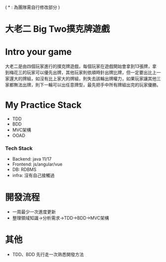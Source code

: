 ( * : 為團隊需自行修改部分 )
# 大老二 Big Two撲克牌遊戲

# Intro your game
大老二是由四個玩家進行的撲克牌遊戲，每個玩家在遊戲開始會拿到13張牌，拿到梅花三的玩家可以優先出牌，其他玩家則依順時針出牌比牌，但一定要出比上一家還大的牌組，如沒有比上家大的牌組，則失去該輪出牌權力，如果玩家讓其他三家都無法出牌，則下一輪可以出任意牌型，最先把手中所有牌組出完的玩家優勝。

# My Practice Stack
   * TDD
   * BDD
   * MVC架構
   * OOAD

### Tech Stack
   * Backend: java 11/17
   * Frontend: js/angular/vue
   * DB: RDBMS
   * infra: 沒有自己接觸過

# 開發流程
  * 一周最少一次進度更新
  * 整理領域知識->分析需求->TDD->BDD->MVC架構
  
# 其他
  * TDD、BDD 先行走一次熟悉開發方法
